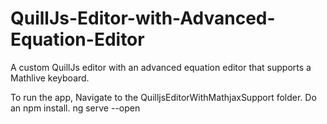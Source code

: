 # QuillJs-Editor-with-Advanced-Equation-Editor
A custom QuillJs editor with an advanced equation editor that supports a Mathlive keyboard.

To run the app, Navigate to the QuilljsEditorWithMathjaxSupport folder.
Do an npm install.
ng serve --open
